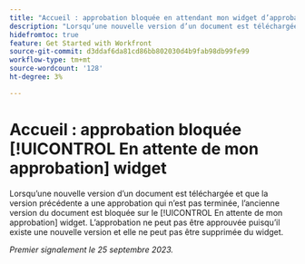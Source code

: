 ```yaml
---
title: "Accueil : approbation bloquée en attendant mon widget d’approbation"
description: "Lorsqu’une nouvelle version d’un document est téléchargée et que la version précédente n’est pas terminée, l’ancienne version du document est bloquée sur le widget de l’approbateur En attente de mon approbation. L’approbation ne peut pas être approuvée puisqu’il existe une nouvelle version et elle ne peut pas être supprimée du widget."
hidefromtoc: true
feature: Get Started with Workfront
source-git-commit: d3ddaf6da81cd86bb802030d4b9fab98db99fe99
workflow-type: tm+mt
source-wordcount: '128'
ht-degree: 3%

---
```



# Accueil : approbation bloquée [!UICONTROL En attente de mon approbation] widget

<!--on WF and WFP TOCs-->

Lorsqu’une nouvelle version d’un document est téléchargée et que la version précédente a une approbation qui n’est pas terminée, l’ancienne version du document est bloquée sur le [!UICONTROL En attente de mon approbation] widget. L’approbation ne peut pas être approuvée puisqu’il existe une nouvelle version et elle ne peut pas être supprimée du widget.

_Premier signalement le 25 septembre 2023._
